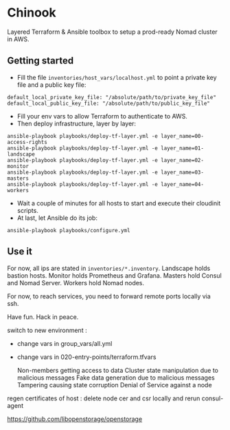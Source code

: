 # Chinook

Layered Terraform & Ansible toolbox to setup a prod-ready Nomad cluster in AWS.

## Getting started

* Fill the file `inventories/host_vars/localhost.yml` to point a private key file and a public key file:

```
default_local_private_key_file: "/absolute/path/to/private_key_file"
default_local_public_key_file: "/absolute/path/to/public_key_file"
```

* Fill your env vars to allow Terraform to authenticate to AWS.
* Then deploy infrastructure, layer by layer:

```
ansible-playbook playbooks/deploy-tf-layer.yml -e layer_name=00-access-rights
ansible-playbook playbooks/deploy-tf-layer.yml -e layer_name=01-landscape
ansible-playbook playbooks/deploy-tf-layer.yml -e layer_name=02-monitor
ansible-playbook playbooks/deploy-tf-layer.yml -e layer_name=03-masters
ansible-playbook playbooks/deploy-tf-layer.yml -e layer_name=04-workers
```

* Wait a couple of minutes for all hosts to start and execute their cloudinit scripts.
* At last, let Ansible do its job:

```
ansible-playbook playbooks/configure.yml
```

## Use it

For now, all ips are stated in `inventories/*.inventory`. Landscape holds bastion hosts. 
Monitor holds Prometheus and Grafana.
Masters hold Consul and Nomad Server. Workers hold Nomad nodes.

For now, to reach services, you need to forward remote ports locally via ssh.

Have fun. Hack in peace.

switch to new environment :

* change vars in group_vars/all.yml
* change vars in 020-entry-points/terraform.tfvars




    Non-members getting access to data
    Cluster state manipulation due to malicious messages
    Fake data generation due to malicious messages
    Tampering causing state corruption
    Denial of Service against a node

regen certificates of host : delete node cer and csr locally and rerun consul-agent

https://github.com/libopenstorage/openstorage